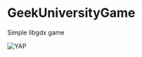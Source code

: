 # GeekUniversityGame

Simple libgdx game

![YAP]("https://media.giphy.com/media/pjwzxOkRl7gc9gAVPt/giphy.gif")
